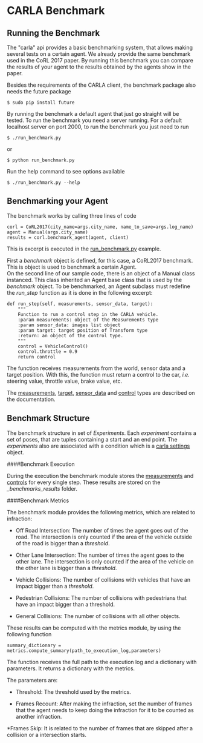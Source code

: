 CARLA Benchmark
===============

Running the Benchmark
---------------------

The "carla" api provides a basic benchmarking system, that allows making several
tests on a certain agent. We already provide the same benchmark used in the CoRL
2017 paper. By running this benchmark you can compare the results of your agent
to the results obtained by the agents show in the paper.


Besides the requirements of the CARLA client, the benchmark package also needs
the future package

    $ sudo pip install future

By running the benchmark a default agent that just go straight will be tested.
To run the benchmark you need a server running. For a default localhost server
on port 2000, to run the benchmark you just need to run

    $ ./run_benchmark.py

or

    $ python run_benchmark.py

Run the help command to see options available

    $ ./run_benchmark.py --help

Benchmarking your Agent
---------------------
The benchmark works by calling three lines of code

    corl = CoRL2017(city_name=args.city_name, name_to_save=args.log_name)
    agent = Manual(args.city_name)
    results = corl.benchmark_agent(agent, client)

This is excerpt is executed in the [run_benchmark.py](https://github.com/carla-simulator/carla/blob/master/PythonClient/run_benchmark.py) example.

First a *benchmark* object is defined, for this case, a CoRL2017 benchmark. This is object is used to benchmark a certain Agent. <br>
On the second line of our sample code, there is an object of a Manual class instanced. This class inherited an Agent base class
that is used by the *benchmark* object.
To be benchmarked, an Agent subclass must redefine the *run_step* function as it is done in the following excerpt:

    def run_step(self, measurements, sensor_data, target):
        """
        Function to run a control step in the CARLA vehicle.
		:param measurements: object of the Measurements type
		:param sensor_data: images list object
		:param target: target position of Transform type
	    :return: an object of the control type.
	    """
        control = VehicleControl()
        control.throttle = 0.9
        return control
The function receives measurements from the world, sensor data and a target position. With this, the function must return a control to the car, *i.e.* steering value, throttle value, brake value, etc.

The [measurements](measurements.md), [target](measurements.md), [sensor_data](cameras_and_sensors.md) and [control](measurements.md) types are described on the documentation.

Benchmark Structure
-------------------

The benchmark  structure in set of *Experiments*.
Each *experiment* contains a set of poses, that are tuples containing
a start and an end point.
The *experiments* also are associated with a condition which is
a [carla settings](carla_settings.md) object.




####Benchmark Execution


During the execution the benchmark module stores
the [measurements](measurements.md)  and
 [controls](measurements.md) for every single step.
 These results are stored on the *_benchmarks_results*
 folder.



####Benchmark Metrics

The benchmark module provides the following metrics, which 
are related to infraction:


* Off Road Intersection: The number of times the agent goes out of the road. 
 The intersection is only counted if the area of the vehicle outside
  of the road is bigger than a *threshold*.
  
* Other Lane Intersection: The number of times the agent goes to the other
 lane. The intersection is only counted if the area of the vehicle on the
 other lane is bigger than a *threshold*.
   
* Vehicle Collisions: The number of collisions with vehicles that have
  an impact bigger than a *threshold*.

* Pedestrian Collisions: The number of collisions with pedestrians
 that have an impact bigger than a threshold.

* General Collisions: The number of collisions with all other
objects.


These results can be computed with the metrics module, by using the following
function

`summary_dictionary = metrics.compute_summary(path_to_execution_log,parameters)`

The function receives the full path to the execution log and a dictionary with
parameters. It returns a dictionary with the metrics.

 The parameters are:
* Threshold: The threshold used by the metrics.

* Frames  Recount: After making the infraction, set the number
of frames that the agent needs to keep doing the infraction for
it to be counted as another infraction. 

*Frames Skip: It is related to the number of frames that are
skipped after a collision or a intersection starts.
